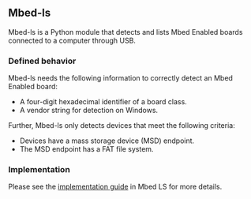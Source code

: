 ## Mbed-ls

Mbed-ls is a Python module that detects and lists Mbed Enabled boards connected to a computer through USB.

### Defined behavior

Mbed-ls needs the following information to correctly detect an Mbed Enabled board:

 - A four-digit hexadecimal identifier of a board class.
 - A vendor string for detection on Windows.

Further, Mbed-ls only detects devices that meet the following criteria:

 - Devices have a mass storage device (MSD) endpoint.
 - The MSD endpoint has a FAT file system.

### Implementation

Please see the [implementation guide](https://github.com/ARMmbed/mbed-os-tools/tree/master/packages/mbed-ls#adding-platform-support) in Mbed LS for more details.

